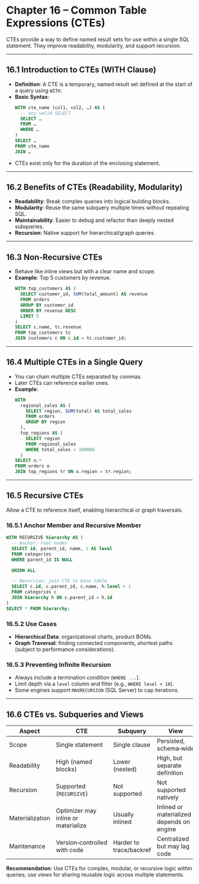 # Chapter 16 – Common Table Expressions (CTEs)  

CTEs provide a way to define named result sets for use within a single SQL statement. They improve readability, modularity, and support recursion.

---

## 16.1 Introduction to CTEs (WITH Clause)  
- **Definition**: A CTE is a temporary, named result set defined at the start of a query using `WITH`.  
- **Basic Syntax**:  
  ```sql
  WITH cte_name (col1, col2, …) AS (
    -- any valid SELECT
    SELECT …
    FROM …
    WHERE …
  )
  SELECT …
  FROM cte_name
  JOIN …
  ```
- CTEs exist only for the duration of the enclosing statement.

---

## 16.2 Benefits of CTEs (Readability, Modularity)  
- **Readability**: Break complex queries into logical building blocks.  
- **Modularity**: Reuse the same subquery multiple times without repeating SQL.  
- **Maintainability**: Easier to debug and refactor than deeply nested subqueries.  
- **Recursion**: Native support for hierarchical/graph queries.

---

## 16.3 Non‑Recursive CTEs  
- Behave like inline views but with a clear name and scope.  
- **Example**: Top 5 customers by revenue.  
  ```sql
  WITH top_customers AS (
    SELECT customer_id, SUM(total_amount) AS revenue
    FROM orders
    GROUP BY customer_id
    ORDER BY revenue DESC
    LIMIT 5
  )
  SELECT c.name, tc.revenue
  FROM top_customers tc
  JOIN customers c ON c.id = tc.customer_id;
  ```

---

## 16.4 Multiple CTEs in a Single Query  
- You can chain multiple CTEs separated by commas.  
- Later CTEs can reference earlier ones.  
- **Example**:  
  ```sql
  WITH
    regional_sales AS (
      SELECT region, SUM(total) AS total_sales
      FROM orders
      GROUP BY region
    ),
    top_regions AS (
      SELECT region
      FROM regional_sales
      WHERE total_sales > 100000
    )
  SELECT o.*
  FROM orders o
  JOIN top_regions tr ON o.region = tr.region;
  ```

---

## 16.5 Recursive CTEs  
Allow a CTE to reference itself, enabling hierarchical or graph traversals.

### 16.5.1 Anchor Member and Recursive Member  
```sql
WITH RECURSIVE hierarchy AS (
  -- Anchor: root nodes
  SELECT id, parent_id, name, 1 AS level
  FROM categories
  WHERE parent_id IS NULL

  UNION ALL

  -- Recursive: join CTE to base table
  SELECT c.id, c.parent_id, c.name, h.level + 1
  FROM categories c
  JOIN hierarchy h ON c.parent_id = h.id
)
SELECT * FROM hierarchy;
```

### 16.5.2 Use Cases  
- **Hierarchical Data**: organizational charts, product BOMs.  
- **Graph Traversal**: finding connected components, shortest paths (subject to performance considerations).

### 16.5.3 Preventing Infinite Recursion  
- Always include a termination condition (`WHERE ...`).  
- Limit depth via a `level` column and filter (e.g., `WHERE level < 10`).  
- Some engines support `MAXRECURSION` (SQL Server) to cap iterations.

---

## 16.6 CTEs vs. Subqueries and Views  

| Aspect              | CTE                          | Subquery                     | View                           |
|---------------------|------------------------------|------------------------------|--------------------------------|
| Scope               | Single statement             | Single clause                | Persisted, schema‑wide         |
| Readability         | High (named blocks)          | Lower (nested)               | High, but separate definition  |
| Recursion           | Supported (`RECURSIVE`)      | Not supported                | Not supported natively         |
| Materialization     | Optimizer may inline or materialize | Usually inlined             | Inlined or materialized depends on engine |
| Maintenance         | Version‑controlled with code | Harder to trace/backref      | Centralized but may lag code   |

**Recommendation**: Use CTEs for complex, modular, or recursive logic within queries; use views for sharing reusable logic across multiple statements.